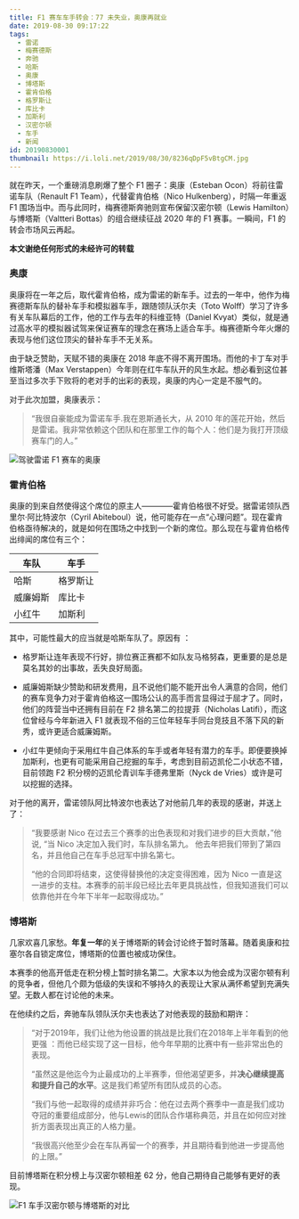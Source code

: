 ```yaml
---
title: F1 赛车车手转会：77 未失业，奥康再就业
date: 2019-08-30 09:17:22
tags:
  - 雷诺
  - 梅赛德斯
  - 奔驰
  - 哈斯
  - 奥康
  - 博塔斯
  - 霍肯伯格
  - 格罗斯让
  - 库比卡
  - 加斯利
  - 汉密尔顿
  - 车手
  - 新闻
id: 20190830001
thumbnail: https://i.loli.net/2019/08/30/8236qDpF5vBtgCM.jpg
---
```

就在昨天，一个重磅消息刷爆了整个 F1 圈子：奥康（Esteban Ocon）将前往雷诺车队（Renault F1 Team），代替霍肯伯格（Nico Hulkenberg），时隔一年重返 F1 围场当中。而与此同时，梅赛德斯奔驰则宣布保留汉密尔顿（Lewis Hamilton）与博塔斯（Valtteri Bottas）的组合继续征战 2020 年的 F1 赛事。一瞬间，F1 的转会市场风云再起。

<!--more-->

**本文谢绝任何形式的未经许可的转载**

### 奥康

奥康将在一年之后，取代霍肯伯格，成为雷诺的新车手。过去的一年中，他作为梅赛德斯车队的替补车手和模拟器车手，跟随领队沃尔夫（Toto Wolff）学习了许多有关车队幕后的工作，他的工作与去年的科维亚特（Daniel Kvyat）类似，就是通过高水平的模拟器试驾来保证赛车的理念在赛场上适合车手。梅赛德斯今年火爆的表现与他们这位顶尖的替补车手不无关系。

由于缺乏赞助，天赋不错的奥康在 2018 年底不得不离开围场。而他的卡丁车对手维斯塔潘（Max Verstappen）今年则在红牛车队开的风生水起。想必看到这位甚至当过多次手下败将的老对手的出彩的表现，奥康的内心一定是不服气的。

对于此次加盟，奥康表示：

>“我很自豪能成为雷诺车手.我在恩斯通长大，从 2010 年的莲花开始，然后是雷诺。我非常依赖这个团队和在那里工作的每个人：他们是为我打开顶级赛车门的人。”

![驾驶雷诺 F1 赛车的奥康](https://i.loli.net/2019/08/30/dlrL8NWUHsqKAoF.jpg "驾驶雷诺 F1 赛车的奥康")

### 霍肯伯格

奥康的到来自然使得这个席位的原主人————霍肯伯格很不好受。据雷诺领队西里尔·阿比特波尔（Cyril Abiteboul）说，他可能存在一点“心理问题”。现在霍肯伯格亟待解决的，就是如何在围场之中找到一个新的席位。那么现在与霍肯伯格传出绯闻的席位有三个：

车队 | 车手
-- | --
哈斯 | 格罗斯让
威廉姆斯 | 库比卡
小红牛 | 加斯利

其中，可能性最大的应当就是哈斯车队了。原因有 ：

* 格罗斯让连年表现不行好，排位赛正赛都不如队友马格努森，更重要的是总是莫名其妙的出事故，丢失良好局面。

* 威廉姆斯缺少赞助和研发费用，且不说他们能不能开出令人满意的合同，他们的赛车竞争力对于霍肯伯格这一围场公认的高手而言显得过于屈才了。同时，他们的阵营当中还拥有目前在 F2 排名第二的拉提菲（Nicholas Latifi），而这位曾经与今年新进入 F1 就表现不俗的三位年轻车手同台竞技且不落下风的新秀，或许更适合威廉姆斯。

* 小红牛更倾向于采用红牛自己体系的车手或者年轻有潜力的车手。即便要换掉加斯利，也更有可能采用自己挖掘的车手，考虑到目前迈凯伦二小状态不错，目前领跑 F2 积分榜的迈凯伦青训车手德弗里斯（Nyck de Vries）或许是可以挖掘的选择。

对于他的离开，雷诺领队阿比特波尔也表达了对他前几年的表现的感谢，并送上了：

>“我要感谢 Nico 在过去三个赛季的出色表现和对我们进步的巨大贡献，”他说, “当 Nico 决定加入我们时，车队排名第九。 他去年把我们带到了第四名，并且他自己在车手总冠军中排名第七。
>
>“他的合同即将结束，这使得替换他的决定变得困难，因为 Nico 一直是这一进步的支柱。本赛季的前半段已经比去年更具挑战性，但我知道我们可以依靠他并在今年下半年一起取得成功。”


### 博塔斯

几家欢喜几家愁。**年复一年**的关于博塔斯的转会讨论终于暂时落幕。随着奥康和拉塞尔各自锁定席位，博塔斯的位置也被成功保住。

本赛季的他高开低走在积分榜上暂时排名第二。大家本以为他会成为汉密尔顿有利的竞争者，但他几个颇为低级的失误和不够持久的表现让大家从满怀希望到充满失望。无数人都在讨论他的未来。

在他续约之后，奔驰车队领队沃尔夫也表达了对他表现的鼓励和期许：

>“对于2019年，我们让他为他设置的挑战是比我们在2018年上半年看到的他更强 ：而他已经实现了这一目标，他今年早期的比赛中有一些非常出色的表现。
>
>“虽然这是他迄今为止最成功的上半赛季，但他渴望更多，并**决心继续提高和提升自己的水平**。这是我们希望所有团队成员的心态。
>
>“我们与他一起取得的成绩并非巧合：他在过去两个赛季中一直是我们成功夺冠的重要组成部分，他与Lewis的团队合作堪称典范，并且在如何应对挫折方面表现出真正的人格力量。
>
>“我很高兴他至少会在车队再留一个的赛季，并且期待看到他进一步提高他的上限。”

目前博塔斯在积分榜上与汉密尔顿相差 62 分，他自己期待自己能够有更好的表现。

![F1 车手汉密尔顿与博塔斯的对比](https://i.loli.net/2019/08/30/YnPABvw2rM53TtS.jpg "汉密尔顿与博塔斯的对比")